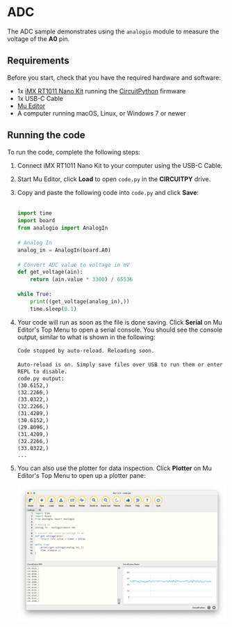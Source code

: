 # ADC

The ADC sample demonstrates using the `analogio` module to measure the voltage of the __A0__ pin.

## Requirements

Before you start, check that you have the required hardware and software:

- 1x [iMX RT1011 Nano Kit](https://makerdiary.com/products/imxrt1011-nanokit) running the [CircuitPython] firmware
- 1x USB-C Cable
- [Mu Editor]
- A computer running macOS, Linux, or Windows 7 or newer

## Running the code

To run the code, complete the following steps:

1. Connect iMX RT1011 Nano Kit to your computer using the USB-C Cable.
2. Start Mu Editor, click __Load__ to open `code.py` in the __CIRCUITPY__ drive.
3. Copy and paste the following code into `code.py` and click __Save__:


    ``` python linenums="1" title="CIRCUITPY/code.py"

	import time
	import board
	from analogio import AnalogIn

	# Analog In 
	analog_in = AnalogIn(board.A0)

	# Convert ADC value to voltage in mV
	def get_voltage(ain):
		return (ain.value * 3300) / 65536

	while True:
		print((get_voltage(analog_in),))
		time.sleep(0.1)

    ```

4. Your code will run as soon as the file is done saving. Click __Serial__ on Mu Editor's Top Menu to open a serial console. You should see the console output, similar to what is shown in the following:

    ``` { .bash .no-copy linenums="1"}
    Code stopped by auto-reload. Reloading soon.

    Auto-reload is on. Simply save files over USB to run them or enter REPL to disable.
    code.py output:
	(30.6152,)
	(32.2266,)
	(33.0322,)
	(32.2266,)
	(31.4209,)
	(30.6152,)
	(29.8096,)
	(31.4209,)
	(32.2266,)
	(33.0322,)
    ...
    ```

5. You can also use the plotter for data inspection. Click __Plotter__ on Mu Editor's Top Menu to open up a plotter pane:

    ![](../../../assets/images/mu-edittor-plotter-adc.png)


[Mu Editor]: ../getting-started.md#coding-with-mu-editor
[CircuitPython]: ../getting-started.md#installing-circuitpython
